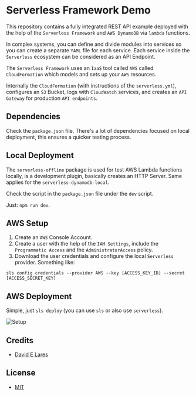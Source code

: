 # Serverless Framework Demo

This repository contains a fully integrated REST API example deployed with the help of the `Serverless Framework` and `AWS DynamoDB` via `lambda` functions.

In complex systems, you can define and divide modules into services so you can create a separate `YAML` file for each service. Each service inside the `Serverless` ecosystem can be considered as an API Endpoint.

The `Serverless Framework` uses an `IaaS` tool called `AWS` called `CloudFormation` which models and sets up your `AWS` resources.

Internally the `CloudFormation` (with instructions of the `serverless.yml`), configures an `S3` Bucket, logs with `CloudWatch` services, and creates an `API Gateway` for production `API endpoints`.

## Dependencies

Check the `package.json` file. There's a lot of dependencies focused on local deployment, this ensures a quicker testing process.

## Local Deployment

The `serverless-offline` package is used for test AWS Lambda functions locally, is a development plugin, basically creates an HTTP Server. Same applies for the `serverless-dynamodb-local`.

Check the script in the `package.json` file under the `dev` script.

Just: `npm run dev`.

## AWS Setup

1. Create an `AWS` Console Account.
2. Create a user with the help of the `IAM Settings`, include the `Programmatic Access` and the `AdministratorAccess` policy.
3. Download the user credentials and configure the local `Serverless` provider. Something like:

`sls config credentials --provider AWS --key [ACCESS_KEY_ID] --secret [ACCESS_SECRET_KEY]`

## AWS Deployment

Simple, just `sls deploy` (you can use `sls` or also use `serverless`).

![Setup](https://anonymousfiles.io/f/sls.png "Test")

## Credits

 - [David E Lares](https://twitter.com/davidlares3)

## License

 - [MIT](https://opensource.org/licenses/MIT)
